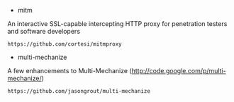 + mitm

An interactive SSL-capable intercepting HTTP proxy for penetration testers and software developers

	https://github.com/cortesi/mitmproxy
	
	
+ multi-mechanize

A few enhancements to Multi-Mechanize (http://code.google.com/p/multi-mechanize/)

	https://github.com/jasongrout/multi-mechanize